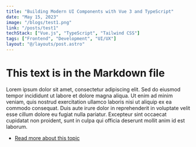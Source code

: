 ```yaml
---
title: "Building Modern UI Components with Vue 3 and TypeScript"
date: "May 15, 2023"
image: "/blogs/test1.png"
link: "/posts/test1"
techStack: ["Vue.js", "TypeScript", "Tailwind CSS"]
tags: ["Frontend", "Development", "UI/UX"]
layout: "@/layouts/post.astro"
---
```


# This text is in the Markdown file

Lorem ipsum dolor sit amet, consectetur adipiscing elit. Sed do eiusmod tempor incididunt ut labore et dolore magna aliqua. Ut enim ad minim veniam, quis nostrud exercitation ullamco laboris nisi ut aliquip ex ea commodo consequat. Duis aute irure dolor in reprehenderit in voluptate velit esse cillum dolore eu fugiat nulla pariatur. Excepteur sint occaecat cupidatat non proident, sunt in culpa qui officia deserunt mollit anim id est laborum.

* [Read more about this topic](/posts/test1)
